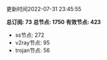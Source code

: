 更新时间2022-07-31 23:45:55

**总订阅: 73**
**总节点: 1750**
**有效节点: 423**
- ss节点: 272
- v2ray节点: 95
- trojan节点: 56

